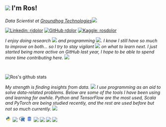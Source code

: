 <h2> <img src="https://media.giphy.com/media/MEFVcuRIoVETUMYZEe/giphy.gif" width="50"> I'm Ros! </h2>

<p><em>Data Scientist at <a href="https://www.ghtinc.com">Groundhog Technologies</a><img src="https://media.giphy.com/media/QXhSr6NDR4F5t69GL8/giphy.gif" width="30">
</em></p>


[![Linkedin: rjdolor](https://img.shields.io/badge/-rjdolor-blue?style=flat-square&logo=Linkedin&logoColor=white&link=https://www.linkedin.com/in/rjdolor/)](https://www.linkedin.com/in/rjdolor/)<!--[![GitHub: rdolor](https://img.shields.io/badge/-rdolor-gray?style=flat-square&logo=GitHub&logoColor=white&link=https://github.com/rdolor)](https://github.com/rdolor)-->
[![GitHub rdolor](https://img.shields.io/github/followers/rdolor?label=follow&style=social)](https://github.com/rdolor)
[![Kaggle: rosdolor](https://img.shields.io/badge/-rosdolor-lightpink?style=flat-square&logo=Kaggle&logoColor=blue&link=https://www.kaggle.com/rosdolor&style=social)](https://www.kaggle.com/rosdolor)

<p>
  <em>
    I enjoy doing research <img src="https://media.giphy.com/media/VDdh2wgmzsXAc7FCd7/giphy.gif" width="30"> and programming <img src="https://media.giphy.com/media/cIn5fTcjnKhStIeAef/giphy.gif" width="30">. I know I still have so much to improve on both... so I try to stay vigilant <img src="https://media.giphy.com/media/3ohhwfzFXF9DGuSYVi/giphy.gif" width="30"> on what to learn next. I just started being more active on GitHub last year, I hope to be able to spend more time contributing here. <img src="https://media.giphy.com/media/VFrEmXsEmaT8zyR8Vy/giphy.gif" width="30">
  </em>  
</p>
<br>

![Ros's github stats](https://github-readme-stats.vercel.app/api?username=rdolor&show_icons=true&hide_border=true)
<br>

<p>
  <em>
    My strength is finding insights from data. <img src="https://media.giphy.com/media/kybx0kEY6gwOuYsTxq/giphy.gif" width="30"> I use programming as an aid to solve data-related problems. Below are some of the tools I have been using and learning for awhile. Python and TensorFlow are the most used, Scala and PyTorch are being studied recently, and the rest are used before but not so much currently. <img src="https://media.giphy.com/media/fGXM0IgrGiicbPBqRD/giphy.gif" width="30">
  </em>  
</p>


<code><img height="20" src="https://raw.githubusercontent.com/github/explore/80688e429a7d4ef2fca1e82350fe8e3517d3494d/topics/python/python.png"></code>
<code><img height="20" src="https://upload.wikimedia.org/wikipedia/commons/thumb/2/2d/Tensorflow_logo.svg/64px-Tensorflow_logo.svg.png"></code>
<code><img height="20" src="https://raw.githubusercontent.com/github/explore/80688e429a7d4ef2fca1e82350fe8e3517d3494d/topics/r/r.png"></code>
<code><img height="20" src="https://raw.githubusercontent.com/github/explore/80688e429a7d4ef2fca1e82350fe8e3517d3494d/topics/sql/sql.png"></code>
<code><img height="20" src="https://upload.wikimedia.org/wikipedia/commons/thumb/1/10/SAS_logo_horiz.svg/512px-SAS_logo_horiz.svg.png"></code>
<code><img height="20" src="https://upload.wikimedia.org/wikipedia/commons/8/85/Scala_logo.png"></code>
<code><img height="20" src="https://upload.wikimedia.org/wikipedia/commons/thumb/9/96/Pytorch_logo.png/512px-Pytorch_logo.png"></code>
<code><img height="20" src="https://upload.wikimedia.org/wikipedia/commons/thumb/4/4b/Tableau_Logo.png/512px-Tableau_Logo.png"></code>





<!--

### Hi there 👋

**rdolor/rdolor** is a ✨ _special_ ✨ repository because its `README.md` (this file) appears on your GitHub profile.

Here are some ideas to get you started:

- 🔭 I’m currently working on ...
- 🌱 I’m currently learning ...
- 👯 I’m looking to collaborate on ...
- 🤔 I’m looking for help with ...
- 💬 Ask me about ...
- 📫 How to reach me: ...
- 😄 Pronouns: ...
- ⚡ Fun fact: ...
-->
